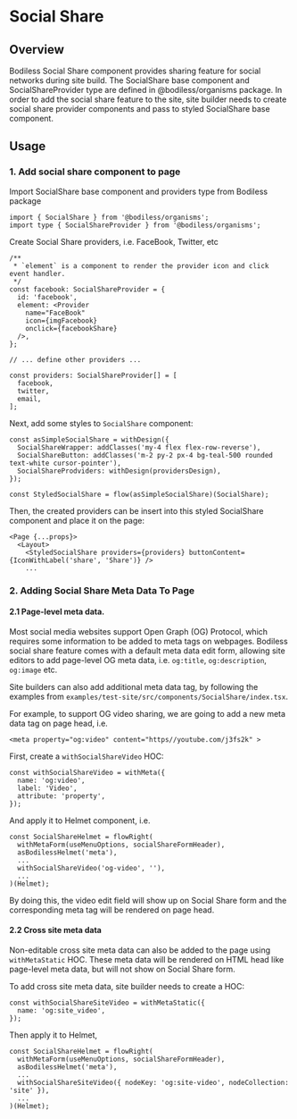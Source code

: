 # Social Share

## Overview
  Bodiless Social Share component provides sharing feature for social networks during site build. The SocialShare base component and SocialShareProvider type are defined in @bodiless/organisms package. In order to add the social share feature to the site, site builder needs to create social share provider components and pass to styled SocialShare base component.


## Usage

### 1. Add social share component to page

Import SocialShare base component and providers type from Bodiless package

```
import { SocialShare } from '@bodiless/organisms';
import type { SocialShareProvider } from '@bodiless/organisms';
```

Create Social Share providers, i.e. FaceBook, Twitter, etc
```
/**
 * `element` is a component to render the provider icon and click event handler.
 */
const facebook: SocialShareProvider = {
  id: 'facebook',
  element: <Provider
    name="FaceBook"
    icon={imgFacebook}
    onclick={facebookShare}
  />,
};

// ... define other providers ...

const providers: SocialShareProvider[] = [
  facebook,
  twitter,
  email,
];
```


Next, add some styles to `SocialShare` component:
```
const asSimpleSocialShare = withDesign({
  SocialShareWrapper: addClasses('my-4 flex flex-row-reverse'),
  SocialShareButton: addClasses('m-2 py-2 px-4 bg-teal-500 rounded text-white cursor-pointer'),
  SocialShareProdviders: withDesign(providersDesign),
});

const StyledSocialShare = flow(asSimpleSocialShare)(SocialShare);
```

Then, the created providers can be insert into this styled SocialShare component and place it on the page:
```
<Page {...props}>
  <Layout>
    <StyledSocialShare providers={providers} buttonContent={IconWithLabel('share', 'Share')} />
    ...
```

### 2. Adding Social Share Meta Data To Page

#### 2.1 Page-level meta data.

Most social media websites support Open Graph (OG) Protocol, which requires some information to be added to meta tags on webpages. Bodiless social share feature comes with a default meta data edit form, allowing site editors to add page-level OG meta data, i.e. `og:title`, `og:description`, `og:image` etc. 

Site builders can also add additional meta data tag, by following the examples from `examples/test-site/src/components/SocialShare/index.tsx`.

For example, to support OG video sharing, we are going to add a new meta data tag on page head, i.e.
```
<meta property="og:video" content="https//youtube.com/j3fs2k" >
```
 
First, create a `withSocialShareVideo` HOC:

```
const withSocialShareVideo = withMeta({
  name: 'og:video',
  label: 'Video',
  attribute: 'property',
});
```

And apply it to Helmet component, i.e.

```
const SocialShareHelmet = flowRight(
  withMetaForm(useMenuOptions, socialShareFormHeader),
  asBodilessHelmet('meta'),
  ...
  withSocialShareVideo('og-video', ''),
  ...
)(Helmet);
```

By doing this, the video edit field will show up on Social Share form and the corresponding meta tag will be rendered on page head.

#### 2.2 Cross site meta data

Non-editable cross site meta data can also be added to the page using `withMetaStatic` HOC. These meta data will be rendered on HTML head like page-level meta data, but will not show on Social Share form.

To add cross site meta data, site builder needs to create a HOC:

```
const withSocialShareSiteVideo = withMetaStatic({
  name: 'og:site_video',
});
```

Then apply it to Helmet,

```
const SocialShareHelmet = flowRight(
  withMetaForm(useMenuOptions, socialShareFormHeader),
  asBodilessHelmet('meta'),
  ...
  withSocialShareSiteVideo({ nodeKey: 'og:site-video', nodeCollection: 'site' }),
  ...
)(Helmet);
```




